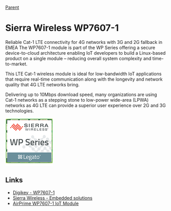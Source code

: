 [Parent](./Readme.md)

# Sierra Wireless WP7607-1

Reliable Cat-1 LTE connectivity for 4G networks with 3G and 2G fallback in EMEA
The WP7607-1 module is part of the WP Series offering a secure device-to-cloud architecture enabling IoT developers to build a Linux-based product on a single module – reducing overall system complexity and time-to-market.

This LTE Cat-1 wireless module is ideal for low-bandwidth IoT applications that require real-time communication along with the longevity and network quality that 4G LTE networks bring.

Delivering up to 10Mbps download speed, many organizations are using Cat-1 networks as a stepping stone to low-power wide-area (LPWA) networks as 4G LTE can provide a superior user experience over 2G and 3G technologies.

![WP Series](./images/WP&#32;Series&#32;150x150.png)

## Links

- [Digikey - WP7607-1](https://www.digikey.no/product-detail/en/sierra-wireless/WP7607-1-G_1104193/1645-1110-1-ND/10136448)
- [Sierra Wireless - Embedded solutions](https://www.sierrawireless.com/products-and-solutions/embedded-solutions/iot-modules/)
- [AirPrime WP7607-1 IoT Module](https://www.sierrawireless.com/products-and-solutions/embedded-solutions/products/wp7607-1/)
